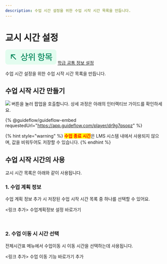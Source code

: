 ```yaml
---
description: 수업 시간 설정을 위한 수업 시작 시간 목록을 만듭니다.
---
```


# 교시 시간 설정

![](../../.gitbook/assets/chip_above.svg) [학급 공통 정보 설정](./)

수업 시간 설정을 위한 수업 시작 시간 목록을 만듭니다.

## 수업 시작 시간 만들기

![](../../.gitbook/assets/Btn_교시시간설정.svg) 버튼을 눌러 팝업을 호출합니다. 상세 과정은 아래의 인터랙티브 가이드를 확인하세요.

{% @guideflow/guideflow-embed requestedUrl="https://app.guideflow.com/player/dr9g7qsopz" %}

{% hint style="warning" %}
<mark style="color:red;">**수업 종료 시간**</mark>은 LMS 시스템 내에서 사용되지 않으며, 값을 비워두어도 저장할 수 있습니다.
{% endhint %}

## 수업 시작 시간의 사용

교시 시간 목록은 아래와 같이 사용됩니다.

### 1. 수업 계획 정보&#x20;

수업 계획 정보 추가 시 저장된 수업 시작 시간 목록 중 하나를 선택할 수 있어요.

<링크 추가> 수업계획정보 설정 바로가기

<figure><img src="../../.gitbook/assets/수업 시작 시간.png" alt=""><figcaption></figcaption></figure>

### 2. 수업 이동 시 시간 선택

전체시간표 메뉴에서 수업이동 시 이동 시간을 선택하는데 사용됩니다.

<링크 추가> 수업 이동 기능 바로가기 추가

<figure><img src="../../.gitbook/assets/수업시작시간사용_2.png" alt=""><figcaption></figcaption></figure>
